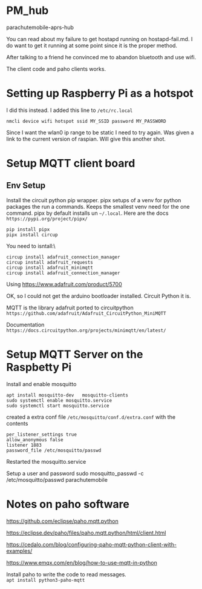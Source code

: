 # PM_hub
parachutemobile-aprs-hub

You can read about my failure to get hostapd running on hostapd-fail.md. I do want to get it running at some point since it is the proper method.

After talking to a friend he convinced me to abandon bluetooth and use wifi.

The client code and paho clients works.

# Setting up Raspberry Pi as a hotspot

I did this instead. I added this line to `/etc/rc.local`

`nmcli device wifi hotspot ssid MY_SSID password MY_PASSWORD`

Since I want the wlan0 ip range to be static I need to try again.
Was given a link to the current version of raspian. Will give this another shot.

# Setup MQTT client board
## Env Setup
Install the circuit python pip wrapper. pipx setups of a venv for python packages the run a commands.  Keeps the smallest venv need for the one command.  pipx by default installs un `~/.local`. Here are the docs\
`https://pypi.org/project/pipx/`

```
pip install pipx
pipx install circup
```
You need to isntall:\
```
circup install adafruit_connection_manager
circup install adafruit_requests
circup install adafruit_minimqtt
circup install adafruit_connection_manager
```

Using https://www.adafruit.com/product/5700

OK, so I could not get the arduino bootloader installed.  Circuit Python it is.

MQTT is the library adafruit ported to circuitpython \
`https://github.com/adafruit/Adafruit_CircuitPython_MiniMQTT`

Documentation\
`https://docs.circuitpython.org/projects/minimqtt/en/latest/`



# Setup MQTT Server on the Raspbetty Pi
Install and enable mosquitto
```
apt install mosquitto-dev   mosquitto-clients
sudo systemctl enable mosquitto.service
sudo systemctl start mosquitto.service
```

created a extra conf file `/etc/mosquitto/conf.d/extra.conf` with the contents
```
per_listener_settings true
allow_anonymous false
listener 1883
password_file /etc/mosquitto/passwd
```
Restarted the mosquitto.service

Setup a user and password
sudo mosquitto_passwd -c /etc/mosquitto/passwd parachutemobile

# Notes on paho software
https://github.com/eclipse/paho.mqtt.python

https://eclipse.dev/paho/files/paho.mqtt.python/html/client.html

https://cedalo.com/blog/configuring-paho-mqtt-python-client-with-examples/

https://www.emqx.com/en/blog/how-to-use-mqtt-in-python



Install paho to write the code to read messages.  
 `apt install python3-paho-mqtt`
 

